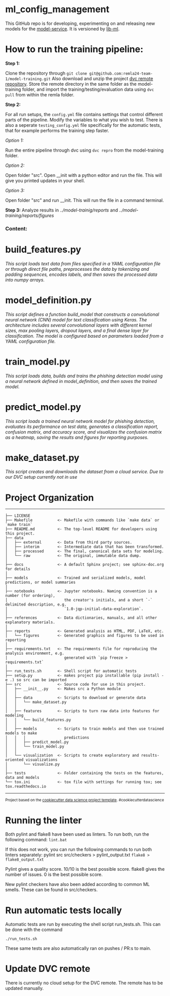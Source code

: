 # ml_config_management

This GitHub repo is for developing, experimenting on and releasing new models for the [model-service](https://github.com/remla24-team-1/model-service/). It is versioned by [lib-ml](https://github.com/remla24-team-1/lib-ml/).

# How to run the training pipeline:

**Step 1:**

Clone the repository through `git clone git@github.com:remla24-team-1/model-training.git`
Also download and unzip the project [dvc remote repository](https://drive.google.com/file/d/1GY0a_DOoJeKwlM2ffvq5au2X45jPN3H5/view?usp=drive_link). Store the remote directory in the same folder as the model-training folder, and import the training/testing/evaluation data using `dvc pull` from within the remla folder.

**Step 2:**

For all run setups, the `config.yml` file contains settings that control different parts of the pipeline. Modify the variables to what you wish to test. There is also a seperate `testing_config.yml` file specifically for the automatic tests, that for example performs the training step faster.

_Option 1:_

Run the entire pipeline through dvc using `dvc repro` from the model-training folder.

_Option 2:_

Open folder "src". Open \_\_init with a python editor and run the file. This will give you printed updates in your shell.

_Option 3:_

Open folder "src" and run \_\_init. This will run the file in a command terminal.

**Step 3:**
Analyze results in _../model-trainig/reports_ and _../model-training/reports/figures_

### Content:

# build_features.py

_This script loads text data from files specified in a YAML configuration file or through direct file paths, preprocesses the data by tokenizing and padding sequences, encodes labels, and then saves the processed data into numpy arrays._

# model_definition.py

_This script defines a function build_model that constructs a convolutional neural network (CNN) model for text classification using Keras. The architecture includes several convolutional layers with different kernel sizes, max pooling layers, dropout layers, and a final dense layer for classification. The model is configured based on parameters loaded from a YAML configuration file._

# train_model.py

_This script loads data, builds and trains the phishing detection model using a neural network defined in model_definition, and then saves the trained model._

# predict_model.py

_This script loads a trained neural network model for phishing detection, evaluates its performance on test data, generates a classification report, confusion matrix, and accuracy score, and visualizes the confusion matrix as a heatmap, saving the results and figures for reporting purposes._

# make_dataset.py

_This script creates and downloads the dataset from a cloud service. Due to our DVC setup currently not in use_

# Project Organization

---

    ├── LICENSE
    ├── Makefile           <- Makefile with commands like `make data` or `make train`
    ├── README.md          <- The top-level README for developers using this project.
    ├── data
    │   ├── external       <- Data from third party sources.
    │   ├── interim        <- Intermediate data that has been transformed.
    │   ├── processed      <- The final, canonical data sets for modeling.
    │   └── raw            <- The original, immutable data dump.
    │
    ├── docs               <- A default Sphinx project; see sphinx-doc.org for details
    │
    ├── models             <- Trained and serialized models, model predictions, or model summaries
    │
    ├── notebooks          <- Jupyter notebooks. Naming convention is a number (for ordering),
    │                         the creator's initials, and a short `-` delimited description, e.g.
    │                         `1.0-jqp-initial-data-exploration`.
    │
    ├── references         <- Data dictionaries, manuals, and all other explanatory materials.
    │
    ├── reports            <- Generated analysis as HTML, PDF, LaTeX, etc.
    │   └── figures        <- Generated graphics and figures to be used in reporting
    │
    ├── requirements.txt   <- The requirements file for reproducing the analysis environment, e.g.
    │                         generated with `pip freeze > requirements.txt`
    │
    ├── run_tests.sh       <- Shell script for automatic tests
    ├── setup.py           <- makes project pip installable (pip install -e .) so src can be imported
    ├── src                <- Source code for use in this project.
    │   ├── __init__.py    <- Makes src a Python module
    │   │
    │   ├── data           <- Scripts to download or generate data
    │   │   └── make_dataset.py
    │   │
    │   ├── features       <- Scripts to turn raw data into features for modeling
    │   │   └── build_features.py
    │   │
    │   ├── models         <- Scripts to train models and then use trained models to make
    │   │   │                 predictions
    │   │   ├── predict_model.py
    │   │   └── train_model.py
    │   │
    │   └── visualization  <- Scripts to create exploratory and results-oriented visualizations
    │       └── visualize.py
    │
    ├── tests              <- Folder containing the tests on the features, data and models
    └── tox.ini            <- tox file with settings for running tox; see tox.readthedocs.io

---

<p><small>Project based on the <a target="_blank" href="https://drivendata.github.io/cookiecutter-data-science/">cookiecutter data science project template</a>. #cookiecutterdatascience</small></p>

# Running the linter

Both pylint and flake8 have been used as linters. To run both, run the following command:
`lint.bat`

If this does not work, you can run the following commands to run both linters separately:
pylint src src/checkers > pylint_output.txt
`flake8 > flake8_output.txt`

Pylint gives a quality score. 10/10 is the best possible score.
flake8 gives the number of issues. 0 is the best possible score.

New pylint checkers have also been added according to common ML smells. These can be found in src/checkers.

# Run automatic tests locally

Automatic tests are run by executing the shell script run_tests.sh. This can be done with the command
```
./run_tests.sh
```
These same tests are also automatically ran on pushes / PR:s to main.

# Update DVC remote 
There is currently no cloud setup for the DVC remote. The remote has to be updated manually.

